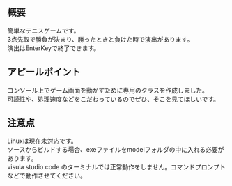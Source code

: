 ## 概要
簡単なテニスゲームです。  
3点先取で勝負が決まり、勝ったときと負けた時で演出があります。  
演出はEnterKeyで終了できます。  

## アピールポイント
コンソール上でゲーム画面を動かすために専用のクラスを作成しました。  
可読性や、処理速度などをこだわっているのでぜひ、そこを見てほしいです。  

## 注意点
Linuxは現在未対応です。  
ソースからビルドする場合、exeファイルをmodelフォルダの中に入れる必要があります。  
visula studio code のターミナルでは正常動作をしません。コマンドプロンプトなどで動作させてください。  
